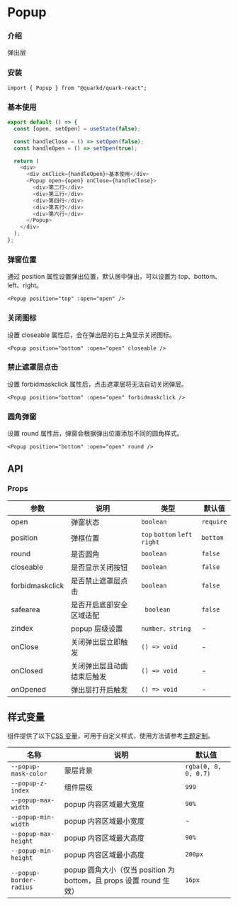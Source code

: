 # Popup

### 介绍

弹出层

### 安装

```tsx
import { Popup } from "@quarkd/quark-react";
```

### 基本使用

```js
export default () => {
  const [open, setOpen] = useState(false);

  const handleClose = () => setOpen(false);
  const handleOpen = () => setOpen(true);

  return (
    <div>
      <div onClick={handleOpen}>基本使用</div>
      <Popup open={open} onClose={handleClose}>
        <div>第二行</div>
        <div>第三行</div>
        <div>第四行</div>
        <div>第五行</div>
        <div>第六行</div>
      </Popup>
    </div>
  );
};
```

### 弹窗位置

通过 position 属性设置弹出位置，默认居中弹出，可以设置为 top、bottom、left、right。

```tsx
<Popup position="top" :open="open" />
```

### 关闭图标

设置 closeable 属性后，会在弹出层的右上角显示关闭图标。

```tsx
<Popup position="bottom" :open="open" closeable />
```

### 禁止遮罩层点击

设置 forbidmaskclick 属性后，点击遮罩层将无法自动关闭弹层。

```tsx
<Popup position="bottom" :open="open" forbidmaskclick />
```

### 圆角弹窗

设置 round 属性后，弹窗会根据弹出位置添加不同的圆角样式。

```tsx
<Popup position="bottom" :open="open" round />
```

## API

### Props

| 参数            | 说明                       | 类型                          | 默认值    |
| --------------- | -------------------------- | ----------------------------- | --------- |
| open            | 弹窗状态                   | `boolean`                     | `require` |
| position        | 弹框位置                   | `top` `bottom` `left` `right` | `bottom`  |
| round           | 是否圆角                   | `boolean `                    | `false`   |
| closeable       | 是否显示关闭按钮           | `boolean`                     | `false`   |
| forbidmaskclick | 是否禁止遮罩层点击         | `boolean`                     | `false`   |
| safearea        | 是否开启底部安全区域适配   | ` boolean`                    | `false`   |
| zindex          | popup 层级设置             | `number、string`              | -         |
| onClose         | 关闭弹出层立即触发         | `() => void`                  | -         |
| onClosed        | 关闭弹出层且动画结束后触发 | `() => void`                  | -         |
| onOpened        | 弹出层打开后触发           | `() => void`                  | -         |

## 样式变量

组件提供了以下[CSS 变量](https://developer.mozilla.org/zh-CN/docs/Web/CSS/Using_CSS_custom_properties)，可用于自定义样式，使用方法请参考[主题定制](#/zh-CN/guide/theme)。

| 名称                    | 说明                                                                | 默认值               |
| ----------------------- | ------------------------------------------------------------------- | -------------------- |
| `--popup-mask-color`    | 蒙层背景                                                            | `rgba(0, 0, 0, 0.7)` |
| `--popup-z-index`       | 组件层级                                                            | `999`                |
| `--popup-max-width`     | popup 内容区域最大宽度                                              | `90%`                |
| `--popup-min-width`     | popup 内容区域最小宽度                                              | -                    |
| `--popup-max-height`    | popup 内容区域最大高度                                              | `90%`                |
| `--popup-min-height`    | popup 内容区域最小高度                                              | `200px`              |
| `--popup-border-radius` | popup 圆角大小（仅当 position 为 bottom，且 props 设置 round 生效） | `16px`               |
